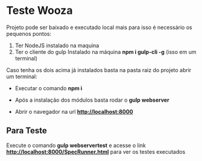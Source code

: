# Teste Wooza
Projeto pode ser baixado e executado local mais para isso é necessário os pequenos pontos:

1. Ter NodeJS instalado na maquina
2. Ter o cliente do gulp Instalado na máquina **npm i gulp-cli -g** (isso em um terminal)

Caso tenha os dois acima já instalados basta na pasta raiz do projeto abrir um terminal:

* Executar o comando **npm i**

* Após a instalação dos módulos basta rodar o **gulp webserver**

* Abrir o navegador na url **[http://localhost:8000](http://localhost:8000)**


## Para Teste
Execute o comando **gulp webservertest** e acesse o link **[http://localhost:8000/SpecRunner.html](http://localhost:8000/SpecRunner.html)** 
para ver os testes executados